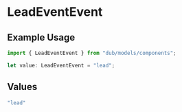 # LeadEventEvent

## Example Usage

```typescript
import { LeadEventEvent } from "dub/models/components";

let value: LeadEventEvent = "lead";
```

## Values

```typescript
"lead"
```